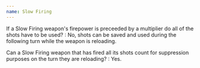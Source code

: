 ```yaml
---
name: Slow Firing
---
```

If a Slow Firing weapon's firepower is preceeded by a multiplier do all of the shots have to be used?
: No, shots can be saved and used during the following turn while the weapon is reloading.

Can a Slow Firing weapon that has fired all its shots count for suppression purposes on the turn they are reloading?
: Yes.